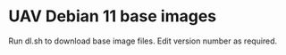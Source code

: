 # UAV Debian 11 base images

Run dl.sh to download base image files. Edit version number as required.
